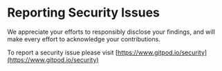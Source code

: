 # Reporting Security Issues

We appreciate your efforts to responsibly disclose your findings, and will make every effort to acknowledge your contributions.

To report a security issue please visit [https://www.gitpod.io/security](https://www.gitpod.io/security)
